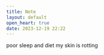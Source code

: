 ```yaml
---
title: Note
layout: default
open_heart: true
date: 2023-12-19 22:22
---
```


poor sleep and diet
my skin is rotting 
